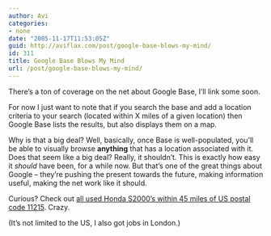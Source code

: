 ```yaml
---
author: Avi
categories:
- none
date: "2005-11-17T11:53:05Z"
guid: http://aviflax.com/post/google-base-blows-my-mind/
id: 311
title: Google Base Blows My Mind
url: /post/google-base-blows-my-mind/
---
```

There&#8217;s a ton of coverage on the net about Google Base, I&#8217;ll link some soon.

For now I just want to note that if you search the base and add a location criteria to your search (located within X miles of a given location) then Google Base lists the results, but also displays them on a map.

Why is that a big deal? Well, basically, once Base is well-populated, you&#8217;ll be able to visually browse **anything** that has a location associated with it. Does that seem like a big deal? Really, it shouldn&#8217;t. This is exactly how easy it _should_ have been, for a while now. But that&#8217;s one of the great things about Google &#8211; they&#8217;re pushing the present towards the future, making information useful, making the net work like it should.

Curious? Check out [all used Honda S2000&#8217;s within 45 miles of US postal code 11215](http://base.google.com/base/search?q=s2000&a_r=1&nd=1&scoring=aa_152&us=0&a_n152=location&a_y152=6&a_s152=0&a_o152=0&a_v152=11215&a_t152=45&a_n335=model&a_y335=1&a_s335=0&a_o335=0&a_v335=s2000&a_n208=condition&a_y208=1&a_s208=0&a_o208=0&a_v208=used&a_n296=make&a_y296=1&a_s296=0&a_o296=0&a_v296=honda&a_v296=). Crazy.

(It&#8217;s not limited to the US, I also got jobs in London.)